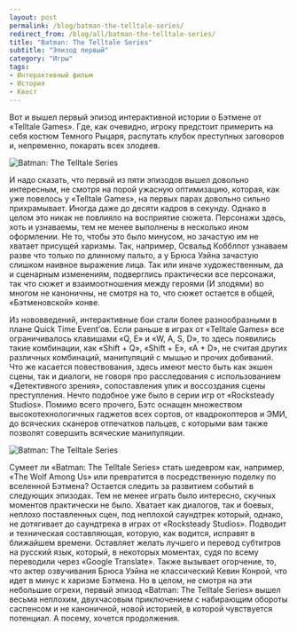 ```yaml
---
layout: post
permalink: /blog/batman-the-telltale-series/
redirect_from: /blog/all/batman-the-telltale-series/
title: "Batman: The Telltale Series"
subtitle: "Эпизод первый"
category: "Игры"
tags:
- Интерактивный фильм
- История
- Квест
---
```


Вот и вышел первый эпизод интерактивной истории о Бэтмене от «Telltale Games». Где, как очевидно, игроку предстоит примерить на себя костюм Темного Рыцаря, распутать клубок преступных заговоров и, непременно, покарать всех злодеев.

![Batman: The Telltale Series](http://i.imgur.com/6kzc8IO.jpg)

И надо сказать, что первый из пяти эпизодов вышел довольно интересным, не смотря на порой ужасную оптимизацию, которая, как уже повелось у «Telltale Games», на первых парах довольно сильно прихрамывает. Иногда даже до десяти кадров в секунду. Однако в целом это никак не повлияло на восприятие сюжета. Персонажи здесь, хоть и узнаваемы, тем не менее выполнены в несколько ином оформлении. Не то, чтобы это было минусом, но зачастую им не хватает присущей харизмы. Так, например, Освальд Кобблпот узнаваем разве что только по длинному пальто, а у Брюса Уэйна зачастую слишком наивное выражение лица. Так или иначе художественным, да и сценарным изменениям, подверглись практически все персонажи, так что сюжет и взаимоотношения между героями (И злодями) во многом не каноничны, не смотря на то, что сюжет остается в общей, «Бэтменовской» конве.

Из нововведений, интерактивные бои стали более разнообразными в плане Quick Time Event’ов. Если раньше в играх от «Telltale Games» все ограничивалось клавишами «Q, E» и «W, A, S, D», то здесь появились такие комбинации, как «Shift + Q», «Shift + E», «A + D», не считая других различных комбинаций, манипуляций с мышью и прочих добиваний. Что же касается повествования, здесь имеют место быть как экшен сцены, так и диалоги, не говоря про расследования с использованием «Детективного зрения», сопоставления улик и воссоздания сцены преступления. Нечто подобное уже было в серии игр от «Rocksteady Studios». Помимо всего прочего, Бэтс оснащен множеством высокотехнологичных гаджетов всех сортов, от квадрокоптеров и ЭМИ, до всяческих сканеров отпечатков пальцев, с которыми вам также позволят совершить всяческие манипуляции.

![Batman: The Telltale Series](http://i.imgur.com/peoIbmb.jpg)

Сумеет ли «Batman: The Telltale Series» стать шедевром как, например, «The Wolf Among Us» или превратится в посредственную поделку по вселенной Бэтмена? Остается следить за развитием событий в следующих эпизодах. Тем не менее играть было интересно, скучных моментов практически не было. Хватает как диалогов, так и боевых, неплохо поставленных сцен, под неплохой саундтрек который, однако, не дотягивает до саундтрека в играх от «Rocksteady Studios». Подводит и техническая составляющая, которую, как водится, исправят в ближайшем времени. Оставляет желать лучшего и перевод субтитров на русский язык, который, в некоторых моментах, судя по всему переводили через «Google Translate». Также вызывает огорчение, то, что актер озвучивания Брюса Уэйна не классический Кевин Конрой, что идет в минус к харизме Бэтмена. Но в целом, не смотря на эти небольшие огрехи, первый эпизод «Batman: The Telltale Series» вышел весьма неплохим, двухчасовым приключением с набирающим обороты саспенсом и не каноничной, новой историей, в которой чувствуется потенциал. А посему, хочется продолжения.